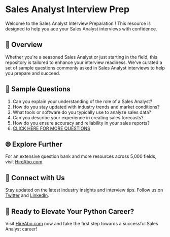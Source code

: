 # Sales Analyst Interview Prep

Welcome to the Sales Analyst Interview Preparation ! This resource is designed to help you ace your Sales Analyst interviews with confidence.

## 🚀 Overview

Whether you're a seasoned Sales Analyst or just starting in the field, this repository is tailored to enhance your interview readiness. We've curated a set of sample questions commonly asked in Sales Analyst interviews to help you prepare and succeed.

## 📝 Sample Questions

1. Can you explain your understanding of the role of a Sales Analyst?
2. How do you stay updated with industry trends and market conditions?
3. What tools or software do you typically use to analyze sales data?
4. Can you describe your experience in creating sales forecasts?
5. How do you ensure accuracy and reliability in your sales reports?
6. [CLICK HERE FOR MORE QUESTIONS](https://hireabo.com/job/22_1_19/Sales%20Analyst)

## 🌐 Explore Further

For an extensive question bank and more resources across 5,000 fields, visit [HireAbo.com](https://www.hireabo.com).

## 📱 Connect with Us

Stay updated on the latest industry insights and interview tips. Follow us on [Twitter](https://twitter.com/hireabo) and [LinkedIn](https://www.linkedin.com/in/hire-abo-3609972a8/).

## 🚀 Ready to Elevate Your Python Career?

Visit [HireAbo.com](https://www.hireabo.com) now and take the first step towards a successful Sales Analyst career!